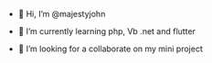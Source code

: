 - 👋 Hi, I’m @majestyjohn

- 🌱 I’m currently learning php, Vb .net and flutter
- 💞️ I’m looking for a collaborate on  my mini project


<!---
majestyjohn/majestyjohn is a ✨ special ✨ repository because its `README.md` (this file) appears on your GitHub profile.
You can click the Preview link to take a look at your changes.
--->
